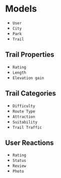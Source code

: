 # Models

- `User`
- `City`
- `Park`
- `Trail`

## Trail Properties

- `Rating`
- `Length`
- `Elevation gain`

## Trail Categories

- `Difficulty`
- `Route Type`
- `Attraction`
- `Suitability`
- `Trail Traffic`

## User Reactions

- `Rating`
- `Status`
- `Review`
- `Photo`
